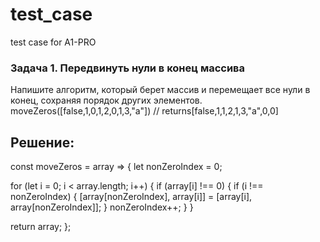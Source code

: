 # test_case
test case for A1-PRO

### Задача 1. Передвинуть нули в конец массива
Напишите алгоритм, который берет массив и перемещает все нули в конец, сохраняя порядок других элементов.
moveZeros([false,1,0,1,2,0,1,3,"a"]) // returns[false,1,1,2,1,3,"a",0,0]

## Решение:
const moveZeros = array => {
  let nonZeroIndex = 0;

  for (let i = 0; i < array.length; i++) {
    if (array[i] !== 0) {
      if (i !== nonZeroIndex) {
        [array[nonZeroIndex], array[i]] = [array[i], array[nonZeroIndex]];
      }
      nonZeroIndex++;
    }
  }

  return array;
};
